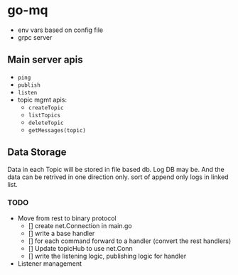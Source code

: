 # go-mq

- env vars based on config file
- grpc server

## Main server apis

- `ping`
- `publish`
- `listen`
- topic mgmt apis:
  - `createTopic`
  - `listTopics`
  - `deleteTopic`
  - `getMessages(topic)`

## Data Storage

Data in each Topic will be stored in file based db. Log DB may be.
And the data can be retrived in one direction only. sort of append only logs in linked list.

### TODO

- Move from rest to binary protocol
  - [] create net.Connection in main.go
  - [] write a base handler
  - [] for each command forward to a handler (convert the rest handlers)
  - [] Update topicHub to use net.Conn
  - [] write the listening logic, publishing logic for handler
- Listener management
